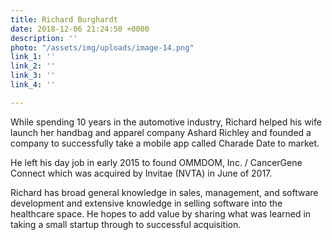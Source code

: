```yaml
---
title: Richard Burghardt
date: 2018-12-06 21:24:50 +0000
description: ''
photo: "/assets/img/uploads/image-14.png"
link_1: ''
link_2: ''
link_3: ''
link_4: ''

---
```

While spending 10 years in the automotive industry, Richard helped his wife launch her handbag and apparel company Ashard Richley and founded a company to successfully take a mobile app called Charade Date to market.

 

He left his day job in early 2015 to found OMMDOM, Inc. / CancerGene Connect which was acquired by Invitae (NVTA) in June of 2017.

 

Richard has broad general knowledge in sales, management, and software development and extensive knowledge in selling software into the healthcare space. He hopes to add value by sharing what was learned in taking a small startup through to successful acquisition.